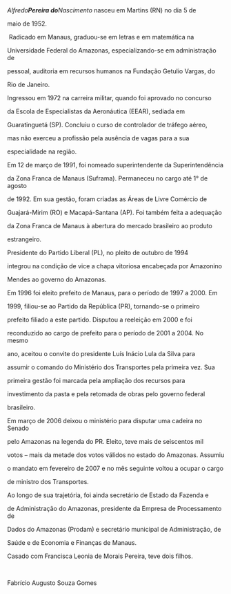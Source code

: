 

 



*Alfredo**Pereira do**Nascimento* nasceu em Martins (RN) no dia 5 de

maio de 1952.



 Radicado em Manaus, graduou-se em letras e em matemática na

Universidade Federal do Amazonas, especializando-se em administração de

pessoal, auditoria em recursos humanos na Fundação Getulio Vargas, do

Rio de Janeiro.



Ingressou em 1972 na carreira militar, quando foi aprovado no concurso

da Escola de Especialistas da Aeronáutica (EEAR), sediada em

Guaratinguetá (SP). Concluiu o curso de controlador de tráfego aéreo,

mas não exerceu a profissão pela ausência de vagas para a sua

especialidade na região.



Em 12 de março de 1991, foi nomeado superintendente da Superintendência

da Zona Franca de Manaus (Suframa). Permaneceu no cargo até 1° de agosto

de 1992. Em sua gestão, foram criadas as Áreas de Livre Comércio de

Guajará-Mirim (RO) e Macapá-Santana (AP). Foi também feita a adequação

da Zona Franca de Manaus à abertura do mercado brasileiro ao produto

estrangeiro.



Presidente do Partido Liberal (PL), no pleito de outubro de 1994

integrou na condição de vice a chapa vitoriosa encabeçada por Amazonino

Mendes ao governo do Amazonas.



Em 1996 foi eleito prefeito de Manaus, para o período de 1997 a 2000. Em

1999, filiou-se ao Partido da República (PR), tornando-se o primeiro

prefeito filiado a este partido. Disputou a reeleição em 2000 e foi

reconduzido ao cargo de prefeito para o período de 2001 a 2004. No mesmo

ano, aceitou o convite do presidente Luís Inácio Lula da Silva para

assumir o comando do Ministério dos Transportes pela primeira vez. Sua

primeira gestão foi marcada pela ampliação dos recursos para

investimento da pasta e pela retomada de obras pelo governo federal

brasileiro.



Em março de 2006 deixou o ministério para disputar uma cadeira no Senado

pelo Amazonas na legenda do PR. Eleito, teve mais de seiscentos mil

votos – mais da metade dos votos válidos no estado do Amazonas. Assumiu

o mandato em fevereiro de 2007 e no mês seguinte voltou a ocupar o cargo

de ministro dos Transportes.



Ao longo de sua trajetória, foi ainda secretário de Estado da Fazenda e

de Administração do Amazonas, presidente da Empresa de Processamento de

Dados do Amazonas (Prodam) e secretário municipal de Administração, de

Saúde e de Economia e Finanças de Manaus.



Casado com Francisca Leonia de Morais Pereira, teve dois filhos.



 



Fabrício Augusto Souza Gomes



 



